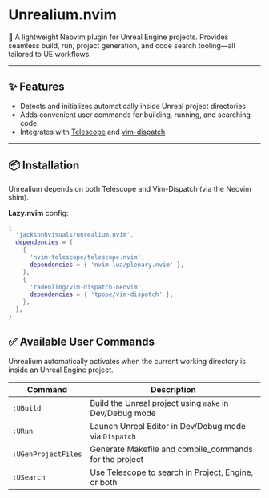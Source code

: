 # Unrealium.nvim

🚀 A lightweight Neovim plugin for Unreal Engine projects. Provides seamless build, run, project generation, and code search tooling—all tailored to UE workflows.

---

## ✨ Features

- Detects and initializes automatically inside Unreal project directories
- Adds convenient user commands for building, running, and searching code
- Integrates with [Telescope](https://github.com/nvim-telescope/telescope.nvim) and [vim-dispatch](https://github.com/tpope/vim-dispatch)

---

## 📦 Installation

Unrealium depends on both Telescope and Vim-Dispatch (via the Neovim shim).

**Lazy.nvim** config:

```lua
{
  'jacksonhvisuals/unrealium.nvim',
  dependencies = {
    {
      'nvim-telescope/telescope.nvim',
      dependencies = { 'nvim-lua/plenary.nvim' },
    },
    {
      'radenling/vim-dispatch-neovim',
      dependencies = { 'tpope/vim-dispatch' },
    },
  },
}
```
## ✅ Available User Commands

Unrealium automatically activates when the current working directory is inside an Unreal Engine project.

| Command             | Description                                               |
|---------------------|-----------------------------------------------------------|
| `:UBuild`           | Build the Unreal project using `make` in Dev/Debug mode   |
| `:URun`             | Launch Unreal Editor in Dev/Debug mode via `Dispatch`     |
| `:UGenProjectFiles` | Generate Makefile and compile_commands for the project    |
| `:USearch`          | Use Telescope to search in Project, Engine, or both       |
